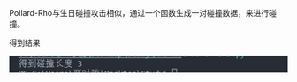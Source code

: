 Pollard-Rho与生日碰撞攻击相似，通过一个函数生成一对碰撞数据，来进行碰撞。

得到结果

![](https://github.com/Silver-Glacier/cryptology/blob/main/Pollard-Rho/png1.png)
